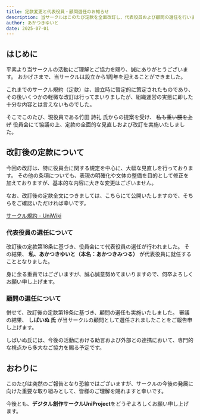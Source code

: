 ```yaml
---
title: 定款変更と代表役員・顧問選任のお知らせ
description: 当サークルはこのたび定款を全面改訂し、代表役員および顧問の選任を行いました。今後の運営体制についてご案内いたします。
author: あかつきゆいと
date: 2025-07-01
---
```


## はじめに

平素より当サークルの活動にご理解とご協力を賜り、誠にありがとうございます。
おかげさまで、当サークルは設立から1周年を迎えることができました。

これまでのサークル規約（定款）は、設立時に暫定的に策定されたものであり、その後いくつかの軽微な改訂は行ってまいりましたが、組織運営の実態に即した十分な内容とは言えないものでした。

そこでこのたび、現役員である竹田 詩礼 氏からの提案を受け、 ~~私も重い腰を上げ~~ 役員会にて協議の上、定款の全面的な見直しおよび改訂を実施いたしました。

## 改訂後の定款について

今回の改訂は、特に役員会に関する規定を中心に、大幅な見直しを行っております。
その他の条項についても、表現の明確化や文体の整備を目的として修正を加えておりますが、基本的な内容に大きな変更はございません。

なお、改訂後の定款全文につきましては、こちらにて公開いたしますので、そちらをご確認いただければ幸いです。

[サークル規約 - UniWiki](https://wiki.uniproject.jp/share/6777ac6f4158e2abe61f39f3)

### 代表役員の選任について

改訂後の定款第18条に基づき、役員会にて代表役員の選任が行われました。
その結果、 **私、あかつきゆいと（本名：あかつきみつる）** が代表役員に就任することとなりました。

身に余る重責ではございますが、誠心誠意努めてまいりますので、何卒よろしくお願い申し上げます。

### 顧問の選任について

併せて、改訂後の定款第19条に基づき、顧問の選任も実施いたしました。
審議の結果、 **しばいぬ 氏** が当サークルの顧問として選任されましたことをご報告申し上げます。

しばいぬ氏には、今後の活動における助言および外部との連携において、専門的な視点から多大なご協力を賜る予定です。

## おわりに

このたびは突然のご報告となり恐縮ではございますが、サークルの今後の発展に向けた重要な取り組みとして、皆様のご理解を賜れますと幸いです。

今後とも、**デジタル創作サークルUniProject**をどうぞよろしくお願い申し上げます。
